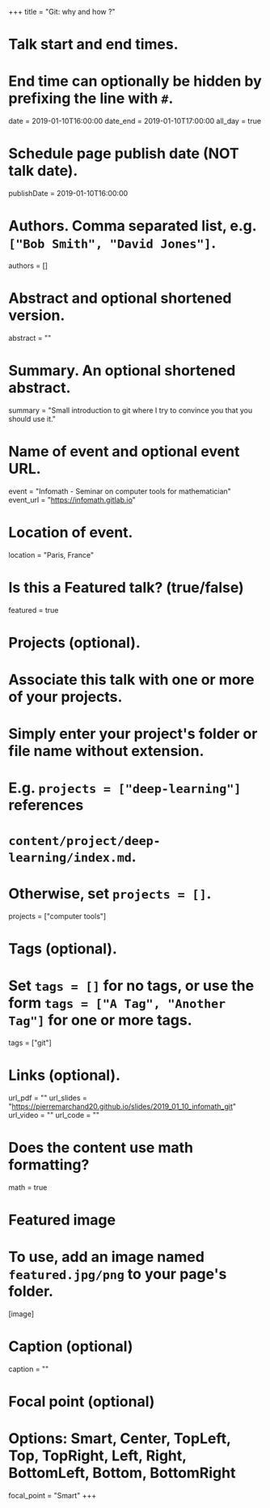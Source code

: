 +++
title = "Git: why and how ?"

# Talk start and end times.
#   End time can optionally be hidden by prefixing the line with `#`.
date = 2019-01-10T16:00:00
date_end = 2019-01-10T17:00:00
all_day = true

# Schedule page publish date (NOT talk date).
publishDate = 2019-01-10T16:00:00

# Authors. Comma separated list, e.g. `["Bob Smith", "David Jones"]`.
authors = []

# Abstract and optional shortened version.
abstract = ""


# Summary. An optional shortened abstract.
summary = "Small introduction to git where I try to convince you that you should use it."

# Name of event and optional event URL.
event = "Infomath - Seminar on computer tools for mathematician"
event_url = "https://infomath.gitlab.io"

# Location of event.
location = "Paris, France"

# Is this a Featured talk? (true/false)
featured = true

# Projects (optional).
#   Associate this talk with one or more of your projects.
#   Simply enter your project's folder or file name without extension.
#   E.g. `projects = ["deep-learning"]` references 
#   `content/project/deep-learning/index.md`.
#   Otherwise, set `projects = []`.
projects = ["computer tools"]

# Tags (optional).
#   Set `tags = []` for no tags, or use the form `tags = ["A Tag", "Another Tag"]` for one or more tags.
tags = ["git"]

# Links (optional).
url_pdf = ""
url_slides = "https://pierremarchand20.github.io/slides/2019_01_10_infomath_git"
url_video = ""
url_code = ""

# Does the content use math formatting?
math = true

# Featured image
# To use, add an image named `featured.jpg/png` to your page's folder. 
[image]
  # Caption (optional)
  caption = ""

  # Focal point (optional)
  # Options: Smart, Center, TopLeft, Top, TopRight, Left, Right, BottomLeft, Bottom, BottomRight
  focal_point = "Smart"
+++
